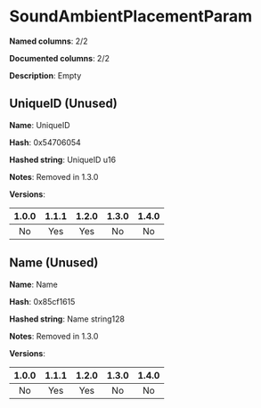 # SoundAmbientPlacementParam
**Named columns**: 2/2

**Documented columns**: 2/2

**Description**: Empty
## UniqueID (Unused)

**Name**: UniqueID

**Hash**: 0x54706054

**Hashed string**: UniqueID u16

**Notes**: Removed in 1.3.0

**Versions**: 

 | 1.0.0 | 1.1.1 | 1.2.0 | 1.3.0 | 1.4.0 |
|:--:|:--:|:--:|:--:|:--:|
| No | Yes | Yes | No | No | 


## Name (Unused)

**Name**: Name

**Hash**: 0x85cf1615

**Hashed string**: Name string128

**Notes**: Removed in 1.3.0

**Versions**: 

 | 1.0.0 | 1.1.1 | 1.2.0 | 1.3.0 | 1.4.0 |
|:--:|:--:|:--:|:--:|:--:|
| No | Yes | Yes | No | No | 


